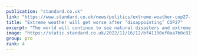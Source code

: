 ```yaml
---
publication: "standard.co.uk"
link: "https://www.standard.co.uk/news/politics/extreme-weather-cop27-fossil-fuels-agreement-climate-change-b1041390.html"
title: "Extreme weather will get worse after ‘disappointing’ COP27"
excerpt: "The world will continue to see natural disasters and extreme weather conditions driven by climate change after nations failed to agree limiting the use of fossil fuels at COP27, a leading scientist wa"
image: "https://static.standard.co.uk/2022/11/16/12/bf41150ef0aa7b0c81f234563235cc7eY29udGVudHNlYXJjaGFwaSwxNjY4Njg1MTk3-2.69650440.jpg?width=1200&width=1200&auto=webp&quality=75"
group: pro
rank: 4
---
```

